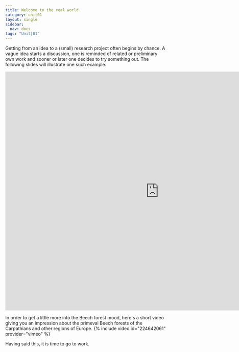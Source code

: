 ```yaml
---
title: Welcome to the real world
category: unit01
layout: single
sidebar:
  nav: docs
tags: "Unit|01"
---
```


Getting from an idea to a (small) research project often begins by chance. A vague idea starts a discussion, one is reminded of related or preliminary own work and sooner or later one decides to try something out. The following slides will illustrate one such example.

<div class="media-container">
<iframe src="https://docs.google.com/presentation/d/e/2PACX-1vTMmIbf1vF_0WftdI1mMyPYHJCQwalqLSzYrwPQbkeHoO_xTGE2d3BiFlbDDTryFc085PHh0J9bnz9U/embed?start=false&loop=false&delayms=3000" frameborder="0" width="960" height="749" allowfullscreen="true" mozallowfullscreen="true" webkitallowfullscreen="true"></iframe>
</div>


In order to get a little more into the Beech forest mood, here's a short video giving you an impression about the primeval Beech forests of the Carpathians and other regions of Europe.
{% include video id="224642061" provider="vimeo" %}

Having said this, it is time to go to work.

